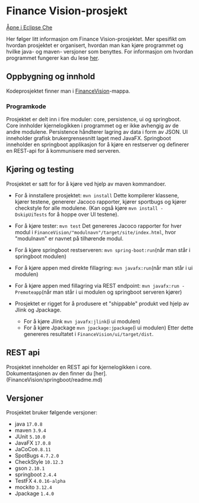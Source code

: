 # Finance Vision-prosjekt
[Åpne i Eclipse Che](https://che.stud.ntnu.no/#https://gitlab.stud.idi.ntnu.no/it1901/groups-2023/gr2312/gr2312?new)

Her følger litt informasjon om Finance Vision-prosjektet. Mer spesifikt om hvordan prosjektet er organisert, hvordan man kan kjøre programmet og hvilke java- og maven- versjoner som benyttes. For informasjon om hvordan programmet fungerer kan du lese [her](FinanceVision/readme.md).

## Oppbygning og innhold
Kodeprosjektet finner man i [FinanceVision](FinanceVision)-mappa.

### Programkode
Prosjektet er delt inn i fire moduler: core, persistence, ui og springboot. Core innholder kjernelogikken i programmet og er ikke avhengig av de andre modulene. Persistence håndterer lagring av data i form av JSON. UI inneholder grafisk brukergrensesnitt laget med JavaFX. Springboot inneholder en springboot applikasjon for å kjøre en restserver og definerer en REST-api for å kommunisere med serveren.

## Kjøring og testing
Prosjektet er satt for for å kjøre ved hjelp av maven kommandoer.

- For å innstallere prosjektet: `mvn install`
Dette kompilerer klassene, kjører testene, genererer Jacoco rapporter, kjører sportbugs og kjører checkstyle for alle modulene. (Kan også kjøre `mvn install -DskipUiTests` for å hoppe over UI testene).


- For å kjøre tester: `mvn test`
Det genereres Jacoco rapporter for hver modul i `FinanceVision/"modulnavn"/target/site/index.html`, hvor "modulnavn" er navnet på tilhørende modul.

- For å kjøre springboot restserveren: `mvn spring-boot:run`(når man står i springboot modulen)


- For å kjøre appen med direkte fillagring: `mvn javafx:run`(når man står i ui modulen)


- For å kjøre appen med fillagring via REST endpoint: `mvn javafx:run -Premoteapp`(når man står i ui modulen og springboot serveren kjører)

- Prosjektet er rigget for å produsere et "shippable" produkt ved hjelp av Jlink og Jpackage.
  - For å kjøre Jlink `mvn javafx:jlink`(i ui modulen)
  - For å kjøre Jpackage `mvn jpackage:jpackage`(i ui modulen)
Etter dette genereres resultatet i `FinanceVision/ui/target/dist`.


## REST api
Prosjektet inneholder en REST api for kjernelogikken i core. Dokumentasjonen av den finner du [her].(FinanceVision/springboot/readme.md)





## Versjoner
Prosjektet bruker følgende versjoner:
- java `17.0.8`
- maven `3.9.4`
- JUnit `5.10.0`
- JavaFX `17.0.8`
- JaCoCo`0.8.11`
- SpotBugs `4.7.2.0`
- CheckStyle `10.12.3`
- gson `2.10.1`
- springboot `2.4.4`
- TestFX `4.0.16-alpha`
- mockito `3.12.4`
- Jpackage `1.4.0`